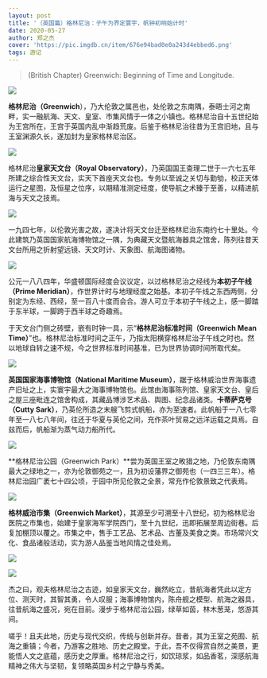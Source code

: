 ```yaml
---
layout: post
title: '（英国篇）格林尼治：子午为界定寰宇，帆钟初响始计时'
date: 2020-05-27
author: 郑之杰
cover: 'https://pic.imgdb.cn/item/676e94bad0e0a243d4ebbed6.png'
tags: 游记
---
```


> (British Chapter) Greenwich: Beginning of Time and Longitude.

![](https://pic.imgdb.cn/item/676e94bad0e0a243d4ebbed6.png)

**格林尼治（Greenwich**），乃大伦敦之属邑也，处伦敦之东南隅，泰晤士河之南畔，实一融航海、天文、皇室、市集风情于一体之小镇也。格林尼治自十五世纪始为王宫所在，王宫于英国内乱中渐趋荒废。后鉴于格林尼治往昔为王宫旧地，且与王室渊源久长，遂加封为皇家格林尼治区。

![](https://pic.imgdb.cn/item/669d12f0d9c307b7e9e093ed.jpg)

格林尼治**皇家天文台（Royal Observatory）**，乃英国国王查理二世于一六七五年所建之综合性天文台，实天下首座天文台也。专务以至诚之关切与勤劬，校正天体运行之星图，及恒星之位序，以期精准测定经度，使导航之术臻于至善，以精进航海与天文之技焉。

![](https://pic.imgdb.cn/item/669d10f8d9c307b7e9ded1bf.png)

一九四七年，以伦敦光害之故，遂决计将天文台迁至格林尼治东南约七十里处。今此建筑乃英国国家航海博物馆之一隅，为典藏天文暨航海器具之馆舍，陈列往昔天文台所用之折射望远镜、天文时计、天象图、航海图诸物。

![](https://pic.imgdb.cn/item/669d124dd9c307b7e9dffa31.png)

公元一八八四年，华盛顿国际经度会议议定，以过格林尼治之经线为**本初子午线（Prime Meridian）**，作世界计时与地理经度之始基。本初子午线之东西两侧，分别定为东经、西经，至一百八十度而会合。游人可立于本初子午线之上，感一脚踏于东半球，一脚跨于西半球之奇趣焉。

于天文台门侧之砖壁，嵌有时钟一具，示“**格林尼治标准时间（Greenwich Mean Time）**”也。格林尼治标准时间之正午，乃指太阳横穿格林尼治子午线之时也。然以地球自转之速不规，今之世界标准时间基准，已为世界协调时间所取代矣。

![](https://pic.imgdb.cn/item/669d0ec8d9c307b7e9dc8103.png)

**英国国家海事博物馆（National Maritime Museum）**，踞于格林威治世界海事遗产旧址之上，实寰宇最大之海事博物馆也。此馆由海事陈列馆、皇家天文台、皇后之屋三座毗连之馆舍构成，其藏品博涉艺术品、舆图、纪念品诸类。**卡蒂萨克号（Cutty Sark）**，乃英伦所造之末艘飞剪式帆船，亦为至速者。此帆船于一八七零年至一八七八年间，往还于华夏与英伦之间，充作茶叶贸易之远洋运载之具焉。自兹而后，帆船渐为蒸气动力船所代。

![](https://pic.imgdb.cn/item/669d1857d9c307b7e9e6c94b.png)

**格林尼治公园（Greenwich Park）**尝为英国王室之畋猎之地，乃伦敦东南隅最大之绿地之一，亦为伦敦御苑之一，且为初设藩界之御苑也（一四三三年）。格林尼治园广袤七十四公顷，于园中所见伦敦之全景，常充作伦敦景致之代表焉。

![](https://pic.imgdb.cn/item/669d12c8d9c307b7e9e070da.jpg)

**格林威治市集（Greenwich Market）**，其源至少可溯至十八世纪，初为格林尼治医院之市集也，始建于皇家海军学院西门，至十九世纪，迅即拓展至周边街巷。后复加棚顶以覆之。市集之中，售手工艺品、艺术品、古董及美食之类。市场常兴文化、食品诸般活动，实为游人品鉴当地风情之佳处焉。

![](https://pic.imgdb.cn/item/669d081cd9c307b7e9d514a0.png)

![](https://pic.imgdb.cn/item/66a0db80d9c307b7e9404346.png)

杰之曰，观夫格林尼治之古迹，如皇家天文台，巍然屹立，昔航海者凭此以定方位、测天时，其智其勇，令人叹服；海事博物馆内，陈舟舰之模型、航海之器具，往昔航海之盛况，宛在目前。漫步于格林尼治公园，绿草如茵，林木葱茏，悠游其间。

嗟乎！且夫此地，历史与现代交织，传统与创新并存。昔者，其为王室之苑囿、航海之重镇；今者，乃游客之胜地、历史之殿堂。于此，吾不仅得赏自然之美景，更能悟人文之底蕴，感历史之厚重。格林尼治之行，如饮琼浆，如品香茗，深感航海精神之伟大与坚韧，复领略英国乡村之宁静与秀美。
